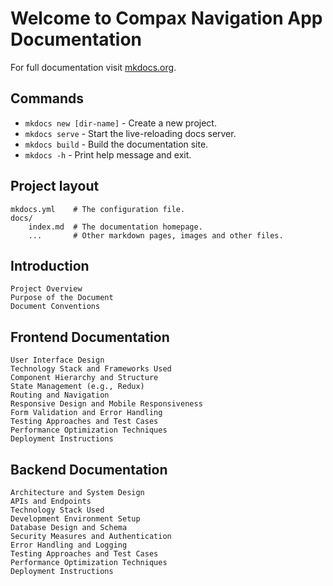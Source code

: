 # Welcome to Compax Navigation App Documentation

For full documentation visit [mkdocs.org](https://www.mkdocs.org).

## Commands

* `mkdocs new [dir-name]` - Create a new project.
* `mkdocs serve` - Start the live-reloading docs server.
* `mkdocs build` - Build the documentation site.
* `mkdocs -h` - Print help message and exit.

## Project layout

    mkdocs.yml    # The configuration file.
    docs/
        index.md  # The documentation homepage.
        ...       # Other markdown pages, images and other files.

## Introduction
    
    Project Overview
    Purpose of the Document
    Document Conventions

## Frontend Documentation

    User Interface Design
    Technology Stack and Frameworks Used
    Component Hierarchy and Structure
    State Management (e.g., Redux)
    Routing and Navigation
    Responsive Design and Mobile Responsiveness
    Form Validation and Error Handling
    Testing Approaches and Test Cases
    Performance Optimization Techniques
    Deployment Instructions


## Backend Documentation

    Architecture and System Design
    APIs and Endpoints
    Technology Stack Used
    Development Environment Setup
    Database Design and Schema
    Security Measures and Authentication
    Error Handling and Logging
    Testing Approaches and Test Cases
    Performance Optimization Techniques
    Deployment Instructions